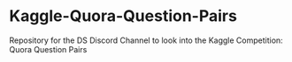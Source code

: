 # Kaggle-Quora-Question-Pairs
 Repository for the DS Discord Channel to look into the Kaggle Competition: Quora Question Pairs
